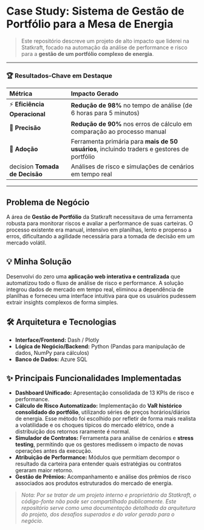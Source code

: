 # Case Study: Sistema de Gestão de Portfólio para a Mesa de Energia

> Este repositório descreve um projeto de alto impacto que liderei na Statkraft, focado na automação da análise de performance e risco para a **gestão de um portfólio complexo de energia**.

---

### 🏆 **Resultados-Chave em Destaque**

| Métrica | Impacto Gerado |
| :--- | :--- |
| ⚡ **Eficiência Operacional** | **Redução de 98%** no tempo de análise (de 6 horas para 5 minutos) |
| 🎯 **Precisão** | **Redução de 90%** nos erros de cálculo em comparação ao processo manual |
| 👥 **Adoção** | Ferramenta primária para **mais de 50 usuários**, incluindo traders e gestores de portfólio |
| decision **Tomada de Decisão** | Análises de risco e simulações de cenários em tempo real |

---

## Problema de Negócio

A área de **Gestão de Portfólio** da Statkraft necessitava de uma ferramenta robusta para monitorar riscos e avaliar a performance de suas carteiras. O processo existente era manual, intensivo em planilhas, lento e propenso a erros, dificultando a agilidade necessária para a tomada de decisão em um mercado volátil.

## 💡 Minha Solução

Desenvolvi do zero uma **aplicação web interativa e centralizada** que automatizou todo o fluxo de análise de risco e performance. A solução integrou dados de mercado em tempo real, eliminou a dependência de planilhas e forneceu uma interface intuitiva para que os usuários pudessem extrair insights complexos de forma simples.

## 🛠️ Arquitetura e Tecnologias

- **Interface/Frontend:** Dash / Plotly  
- **Lógica de Negócio/Backend:** Python (Pandas para manipulação de dados, NumPy para cálculos)  
- **Banco de Dados:** Azure SQL  

## ✨ Principais Funcionalidades Implementadas

- **Dashboard Unificado:** Apresentação consolidada de 13 KPIs de risco e performance.  
- **Cálculo de Risco Automatizado:** Implementação do **VaR histórico consolidado do portfólio**, utilizando séries de preços horários/diários de energia. Esse método foi escolhido por refletir de forma mais realista a volatilidade e os choques típicos do mercado elétrico, onde a distribuição dos retornos raramente é normal.  
- **Simulador de Contratos:** Ferramenta para análise de cenários e **stress testing**, permitindo que os gestores medissem o impacto de novas operações antes da execução.  
- **Atribuição de Performance:** Módulos que permitiam decompor o resultado da carteira para entender quais estratégias ou contratos geraram maior retorno.  
- **Gestão de Prêmios:** Acompanhamento e análise dos prêmios de risco associados aos produtos estruturados do mercado de energia.  

> *Nota: Por se tratar de um projeto interno e proprietário da Statkraft, o código-fonte não pode ser compartilhado publicamente. Este repositório serve como uma documentação detalhada da arquitetura do projeto, dos desafios superados e do valor gerado para o negócio.*
